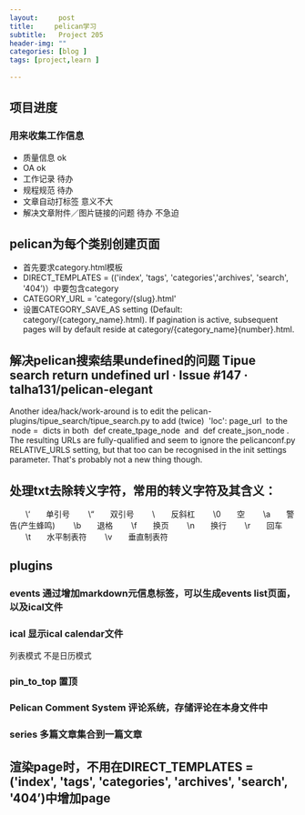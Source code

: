 ```yaml
---
layout:     post
title:     pelican学习
subtitle:   Project 205
header-img: ""
categories: [blog ]
tags: [project,learn ]
 
---
```

## 项目进度
### 用来收集工作信息
- 质量信息 ok
- OA ok
- 工作记录 待办
- 规程规范 待办
- 文章自动打标签 意义不大
- 解决文章附件／图片链接的问题 待办 不急迫
## pelican为每个类别创建页面
- 首先要求category.html模板
- DIRECT_TEMPLATES = (('index', 'tags', 'categories','archives', 'search', '404’)）中要包含category
- CATEGORY_URL = 'category/{slug}.html'
- 设置CATEGORY_SAVE_AS setting (Default: category/{category_name}.html). If pagination is active, subsequent pages will by default reside at category/{category_name}{number}.html.

## 解决pelican搜索结果undefined的问题 Tipue search return undefined url · Issue #147 · talha131/pelican-elegant
Another idea/hack/work-around is to edit the pelican-plugins/tipue_search/tipue_search.py to add (twice)  'loc': page_url  to the  node =  dicts in both  def create_tpage_node  and  def create_json_node . 
The resulting URLs are fully-qualified and seem to ignore the pelicanconf.py RELATIVE_URLS setting, but that too can be recognised in the init settings parameter. That's probably not a new thing though. 

## 处理txt去除转义字符，常用的转义字符及其含义：
　　\‘　　单引号
　　\“　　双引号
　　\\　　反斜杠
　　\0　　空
　　\a　　警告(产生蜂鸣)
　　\b　　退格
　　\f　　换页
　　\n　　换行
　　\r　　回车
　　\t　　水平制表符
　　\v　　垂直制表符
## plugins
### events 通过增加markdown元信息标签，可以生成events list页面，以及ical文件
### ical 显示ical calendar文件
列表模式 不是日历模式
### pin_to_top 置顶
### Pelican Comment System 评论系统，存储评论在本身文件中
### series 多篇文章集合到一篇文章

## 渲染page时，不用在DIRECT_TEMPLATES = ('index', 'tags', 'categories', 'archives', 'search', '404’)中增加page



